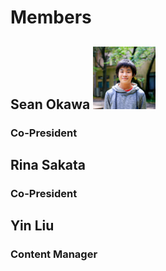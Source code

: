 # Members
## Sean Okawa <img src="photos/Sean.jpg" width="100" height="100">

### Co-President



## Rina Sakata

### Co-President



## Yin Liu

### Content Manager

